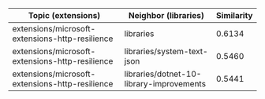 | Topic (extensions) | Neighbor (libraries) | Similarity |
|-------------|-------------------|------------|
| extensions/microsoft-extensions-http-resilience | libraries | 0.6134 |
| extensions/microsoft-extensions-http-resilience | libraries/system-text-json | 0.5460 |
| extensions/microsoft-extensions-http-resilience | libraries/dotnet-10-library-improvements | 0.5441 |
